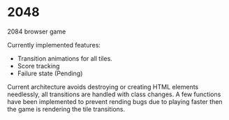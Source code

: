 # 2048
2084 browser game

Currently implemented features:
- Transition animations for all tiles.
- Score tracking
- Failure state (Pending)

Current architecture avoids destroying or creating HTML elements needlessly,
all transitions are handled with class changes. A few functions have been implemented to prevent
rending bugs due to playing faster then the game is rendering the tile transitions.
